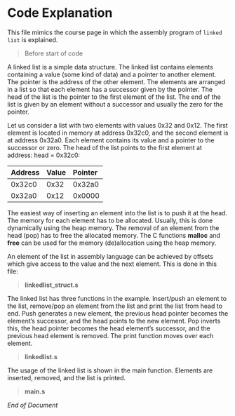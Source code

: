 # Code Explanation 

This file mimics the course page in which the assembly program of `linked list` is explained.

> Before start of code

A linked list is a simple data structure. The linked list contains elements containing a value (some kind of data) and a pointer to another element. The pointer is the address of the other element. The elements are arranged in a list so that each element has a successor given by the pointer. The head of the list is the pointer to the first element of the list. The end of the list is given by an element without a successor and usually the zero for the pointer. 

Let us consider a list with two elements with values 0ⅹ32 and 0ⅹ12. The first element is located in memory at address 0ⅹ32c0, and the second element is at address 0ⅹ32a0. Each element contains its value and a pointer to the successor or zero. The head of the list points to the first element at address: head = 0ⅹ32c0:


| Address  | Value  | Pointer |
|:---------|:-------|:--------|
| 0x32c0   |  0x32  |  0x32a0 |
| 0x32a0   |  0x12  |  0x0000 |

The easiest way of inserting an element into the list is to push it at the head. The memory for each element has to be allocated. Usually, this is done dynamically using the heap memory. The removal of an element from the head (pop) has to free the allocated memory. The C functions __malloc__ and __free__ can be used for the memory (de)allocation using the heap memory.

An element of the list in assembly language can be achieved by offsets which give access to the value and the next element. This is done in this file:

> __linkedlist_struct.s__

The linked list has three functions in the example. Insert/push an element to the list, remove/pop an element from the list and print the list from head to end. Push generates a new element, the previous head pointer becomes the element’s successor, and the head points to the new element. Pop inverts this, the head pointer becomes the head element’s successor, and the previous head element is removed. The print function moves over each element.

> __linkedlist.s__

The usage of the linked list is shown in the main function. Elements are inserted, removed, and the list is printed. 

> __main.s__


*End of Document*